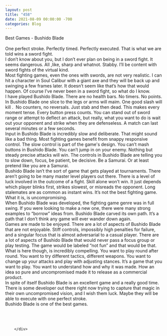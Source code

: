 ```yaml
---
layout: post
title: "458"
date: 2021-08-09 00:00:00 -700
categories: Blog
---
```


<div class="blog-content">
				<div class="paragraph"><span><span>Best Games - Bushido Blade</span></span><br><span></span><br><span><span>One perfect stroke. Perfectly timed. Perfectly executed. That is what we are told wins a sword fight.&nbsp;</span></span><br><span></span><span><span>I don&rsquo;t know about you, but I don&rsquo;t ever plan on being in a sword fight. It seems dangerous. All ,like, sharp and whatnot. Stabby. I&rsquo;ll be content with sword fights of the virtual kind.</span></span><br><span></span><span><span>Most fighting games, even the ones with swords, are not very realistic. I can hit a character in Soul Calibur with a giant axe and they will be back up and swinging a few frames later. It doesn&rsquo;t seem like that&rsquo;s how that would happen. Of course I&rsquo;ve never been in a sword fight, so what do I know.</span></span><br><span></span><span><span>I have played Bushido Blade. There are no health bars. No timers. No points. In Bushido Blade one slice to the legs or arms will maim. One good slash will kill .&nbsp; No counters, no reversals. Just stab and then dead. This makes every moment tense. Every button press counts. You can stand out of sword range or attempt to deflect an attack, but really, what you want to do is wait out your opponent and strike when they are defenseless. A match can last several minutes or a few seconds.&nbsp;</span></span><br><span></span><span><span>Input in Bushido Blade is incredibly slow and deliberate. That might sound like a bad thing. Most fighting games benefit from snappy responsive control. The slow control is part of the game's design. You can&rsquo;t mash buttons in Bushido Blade. You can&rsquo;t jump in on your enemy. Nothing but steady precise attacks will win. The controls in Bushido Blade are telling you to slow down, focus, be patient, be decisive. Be a Samurai. Or at least pretend like you are a Samurai.</span></span><br><span></span><span><span>Bushido Blade isn&rsquo;t the sort of game that gets played at tournaments. There aren&rsquo;t going to be many master level players out there. There is a level of luck involved in the outcome of a fight. Skill alone won&rsquo;t win. It just depends which player blinks first, strikes slowest, or misreads the opponent. Long stalemates are as common as instant wins. It&rsquo;s not the best fighting game. What it is, is uncompromising.</span></span><br><span></span><span><span>When Bushido Blade was developed, the fighting game genre was in full swing. If you were looking to make a new one, there were many strong examples to &ldquo;borrow&rdquo; ideas from. Bushido Blade carved its own path. It&rsquo;s a path that I don&rsquo;t think any game will ever wander down again.</span></span><br><span></span><span><span>Games are made to be enjoyed. There are a lot of aspects of Bushido Blade that are not enjoyable. Stiff controls, impossibly high penalties for failure, and a singular focus that is almost adversarial to a casual player. There are a lot of aspects of Bushido Blade that would never pass a focus group or play testing. The game would be labeled &ldquo;not fun&rdquo; and that would be that.&nbsp;</span></span><br><span></span><span><span>What is here though, is incredibly compelling. You want to play round after round. You want to try different tactics, different weapons. You want to change up your attacks and play with adjusting stances. It&rsquo;s a game that you want to play. You want to understand how and why it was made. How an idea so pure and uncompromised made it to release as a commercial product.</span></span><br><span></span><span><span>In spite of itself Bushido Blade is an excellent game and a really good time. There is some developer out there right now trying to capture that magic in their own uncompromised vision, and I wish them luck. Maybe they will be able to execute with one perfect stroke.</span></span><br><span></span><span><span>Bushido Blade is one of the best games.</span></span><br><span></span><span><span>&nbsp;</span></span><br><span></span><br>&#8203;</div>

		</div>
        